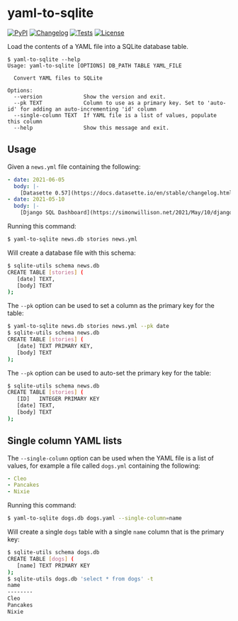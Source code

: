 # yaml-to-sqlite

[![PyPI](https://img.shields.io/pypi/v/yaml-to-sqlite.svg)](https://pypi.org/project/yaml-to-sqlite/)
[![Changelog](https://img.shields.io/github/v/release/simonw/yaml-to-sqlite?include_prereleases&label=changelog)](https://github.com/simonw/yaml-to-sqlite/releases)
[![Tests](https://github.com/simonw/yaml-to-sqlite/workflows/Test/badge.svg)](https://github.com/simonw/yaml-to-sqlite/actions?query=workflow%3ATest)
[![License](https://img.shields.io/badge/license-Apache%202.0-blue.svg)](https://github.com/simonw/yaml-to-sqlite/blob/main/LICENSE)

Load the contents of a YAML file into a SQLite database table.

```
$ yaml-to-sqlite --help
Usage: yaml-to-sqlite [OPTIONS] DB_PATH TABLE YAML_FILE

  Convert YAML files to SQLite

Options:
  --version             Show the version and exit.
  --pk TEXT             Column to use as a primary key. Set to 'auto-id' for adding an auto-incrementing 'id' column
  --single-column TEXT  If YAML file is a list of values, populate this column
  --help                Show this message and exit.
```
## Usage

Given a `news.yml` file containing the following:
```yaml
- date: 2021-06-05
  body: |-
    [Datasette 0.57](https://docs.datasette.io/en/stable/changelog.html#v0-57) is out with an important security patch.
- date: 2021-05-10
  body: |-
    [Django SQL Dashboard](https://simonwillison.net/2021/May/10/django-sql-dashboard/) is a new tool that brings a useful authenticated subset of Datasette to Django projects that are built on top of PostgreSQL.
```
Running this command:
```bash
$ yaml-to-sqlite news.db stories news.yml
```
Will create a database file with this schema:
```bash
$ sqlite-utils schema news.db
CREATE TABLE [stories] (
   [date] TEXT,
   [body] TEXT
);
```
The `--pk` option can be used to set a column as the primary key for the table:

```bash
$ yaml-to-sqlite news.db stories news.yml --pk date
$ sqlite-utils schema news.db
CREATE TABLE [stories] (
   [date] TEXT PRIMARY KEY,
   [body] TEXT
);
```

The `--pk` option can be used to auto-set the primary key for the table:
```bash
$ sqlite-utils schema news.db
CREATE TABLE [stories] (
   [ID]   INTEGER PRIMARY KEY
   [date] TEXT,
   [body] TEXT
);
```

## Single column YAML lists

The `--single-column` option can be used when the YAML file is a list of values, for example a file called `dogs.yml` containing the following:

```yaml
- Cleo
- Pancakes
- Nixie
```
Running this command:
```bash
$ yaml-to-sqlite dogs.db dogs.yaml --single-column=name
```
Will create a single `dogs` table with a single `name` column that is the primary key:

```bash
$ sqlite-utils schema dogs.db
CREATE TABLE [dogs] (
   [name] TEXT PRIMARY KEY
);
$ sqlite-utils dogs.db 'select * from dogs' -t
name
--------
Cleo
Pancakes
Nixie
```
